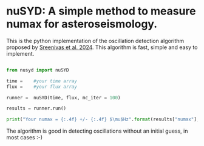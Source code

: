 # **nuSYD: A simple method to measure numax for asteroseismology.**

This is the python implementation of the oscillation detection algorithm proposed by [Sreenivas et al. 2024](https://academic.oup.com/mnras/article/530/3/3477/7643660?login=true). This algorithm is fast, simple and easy to implement.

```python

from nusyd import nuSYD

time =    #your time array
flux =    #your flux array

runner =  nuSYD(time, flux, mc_iter = 100)

results = runner.run()

print("Your numax = {:.4f} +/- {:.4f} $\mu$Hz".format(results["numax"], results["errors"])

```

The algorithm is good in detecting oscillations without an initial guess, in most cases :-)

